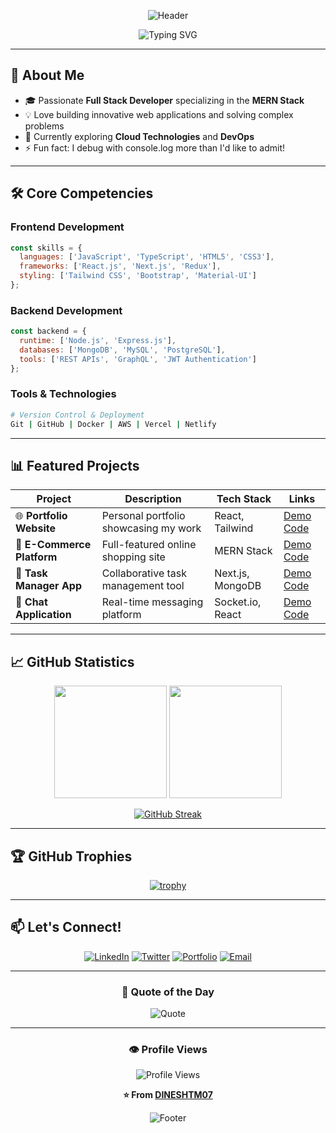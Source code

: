 <div align="center">

![Header](https://capsule-render.vercel.app/api?type=waving&color=gradient&customColorList=6,11,20&height=180&section=header&text=DINESH%20SENTHILKUMAR&fontSize=42&fontColor=fff&animation=twinkling&fontAlignY=32)

<img src="https://readme-typing-svg.demolab.com?font=Fira+Code&size=24&duration=3000&pause=1000&color=2E9EF7&center=true&vCenter=true&multiline=true&width=600&height=100&lines=Full+Stack+Developer;MERN+Stack+Enthusiast;Problem+Solver" alt="Typing SVG" />

</div>

---

## 🚀 About Me

- 🎓 Passionate **Full Stack Developer** specializing in the **MERN Stack**
- 💡 Love building innovative web applications and solving complex problems
- 🌱 Currently exploring **Cloud Technologies** and **DevOps**
- ⚡ Fun fact: I debug with console.log more than I'd like to admit!

---

## 🛠️ Core Competencies

### **Frontend Development**
```javascript
const skills = {
  languages: ['JavaScript', 'TypeScript', 'HTML5', 'CSS3'],
  frameworks: ['React.js', 'Next.js', 'Redux'],
  styling: ['Tailwind CSS', 'Bootstrap', 'Material-UI']
};
```

### **Backend Development**
```javascript
const backend = {
  runtime: ['Node.js', 'Express.js'],
  databases: ['MongoDB', 'MySQL', 'PostgreSQL'],
  tools: ['REST APIs', 'GraphQL', 'JWT Authentication']
};
```

### **Tools & Technologies**
```bash
# Version Control & Deployment
Git | GitHub | Docker | AWS | Vercel | Netlify
```

---

## 📊 Featured Projects

<div align="center">

| Project | Description | Tech Stack | Links |
|---------|-------------|------------|-------|
| 🌐 **Portfolio Website** | Personal portfolio showcasing my work | React, Tailwind | [Demo](#) [Code](#) |
| 🛒 **E-Commerce Platform** | Full-featured online shopping site | MERN Stack | [Demo](#) [Code](#) |
| 📱 **Task Manager App** | Collaborative task management tool | Next.js, MongoDB | [Demo](#) [Code](#) |
| 💬 **Chat Application** | Real-time messaging platform | Socket.io, React | [Demo](#) [Code](#) |

</div>

---

## 📈 GitHub Statistics

<div align="center">

<img height="180em" src="https://github-readme-stats.vercel.app/api?username=DINESHTM07&show_icons=true&theme=tokyonight&include_all_commits=true&count_private=true"/>
<img height="180em" src="https://github-readme-stats.vercel.app/api/top-langs/?username=DINESHTM07&layout=compact&langs_count=8&theme=tokyonight"/>

</div>

<div align="center">

[![GitHub Streak](https://github-readme-streak-stats.herokuapp.com/?user=DINESHTM07&theme=tokyonight)](https://git.io/streak-stats)

</div>

---

## 🏆 GitHub Trophies

<div align="center">

[![trophy](https://github-profile-trophy.vercel.app/?username=DINESHTM07&theme=tokyonight&no-frame=true&row=1&column=7)](https://github.com/ryo-ma/github-profile-trophy)

</div>

---

## 📫 Let's Connect!

<div align="center">

[![LinkedIn](https://img.shields.io/badge/LinkedIn-0077B5?style=for-the-badge&logo=linkedin&logoColor=white)](https://linkedin.com/in/yourprofile)
[![Twitter](https://img.shields.io/badge/Twitter-1DA1F2?style=for-the-badge&logo=twitter&logoColor=white)](https://twitter.com/yourhandle)
[![Portfolio](https://img.shields.io/badge/Portfolio-FF5722?style=for-the-badge&logo=google-chrome&logoColor=white)](https://yourportfolio.com)
[![Email](https://img.shields.io/badge/Email-D14836?style=for-the-badge&logo=gmail&logoColor=white)](mailto:your.email@example.com)

</div>

---

<div align="center">

### 💭 Quote of the Day

![Quote](https://quotes-github-readme.vercel.app/api?type=horizontal&theme=tokyonight)

</div>

---

<div align="center">

### 👁️ Profile Views

![Profile Views](https://komarev.com/ghpvc/?username=DINESHTM07&color=blueviolet&style=flat-square)

**⭐ From [DINESHTM07](https://github.com/DINESHTM07)**

</div>

<div align="center">

![Footer](https://capsule-render.vercel.app/api?type=waving&color=gradient&customColorList=6,11,20&height=120&section=footer)

</div>
